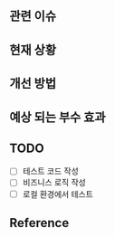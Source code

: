 ## 관련 이슈

## 현재 상황

## 개선 방법

## 예상 되는 부수 효과

## TODO
- [ ] 테스트 코드 작성
- [ ] 비즈니스 로직 작성
- [ ] 로컬 환경에서 테스트

## Reference
